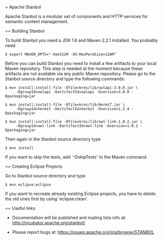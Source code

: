 = Apache Stanbol

Apache Stanbol is a modular set of components and HTTP services for
semantic content management.


== Building Stanbol

To build Stanbol you need a JDK 1.6 and Maven 2.2.1 installed. You probably
need

    $ export MAVEN_OPTS="-Xmx512M -XX:MaxPermSize=128M"

Before you can build Stanbol you need to install a few artifacts to your local
Maven repository. This step is needed at the moment because these artifacts are
not available via any public Maven repository. Please go to the Stanbol source
directory and type the following commands:

    $ mvn install:install-file -Dfile=kres/lib/owlapi-3.0.0.jar \
         -DgroupId=owlapi -DartifactId=owlapi -Dversion=3.0.0 -Dpackaging=jar

    $ mvn install:install-file -Dfile=kres/lib/HermiT.jar \
         -DgroupId=hermit -DartifactId=hermit -Dversion=1.2.4 -Dpackaging=jar

    $ mvn install:install-file -Dfile=kres/lib/owl-link-1.0.2.jar \
         -DgroupId=owl-link -DartifactId=owl-link -Dversion=1.0.2 -Dpackaging=jar

Then again in the Stanbol source directory type

    $ mvn install

If you want to skip the tests, add '-DskipTests' to the Maven command.


== Creating Eclipse Projects

Go to Stanbol source directory and type

    $ mvn eclipse:eclipse

If you want to recreate already existing Eclipse projects, you have to delete
the old ones first by using 'eclipse:clean'.


== Useful links

  - Documentation will be published and mailing lists info at:
    http://incubator.apache.org/stanbol/

  - Please report bugs at:
    https://issues.apache.org/jira/browse/STANBOL

